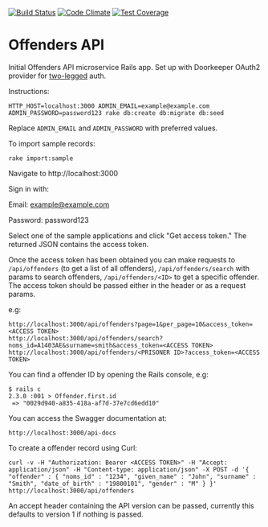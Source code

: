 [![Build Status](https://travis-ci.org/ministryofjustice/prisoners-api.svg?branch=master)](https://travis-ci.org/ministryofjustice/prisoners_api)
[![Code Climate](https://codeclimate.com/github/ministryofjustice/prisoners_api/badges/gpa.svg)](https://codeclimate.com/github/ministryofjustice/prisoners_api)
[![Test Coverage](https://codeclimate.com/github/ministryofjustice/prisoners_api/badges/coverage.svg)](https://codeclimate.com/github/ministryofjustice/prisoners_api/coverage)

# Offenders API

Initial Offenders API microservice Rails app. Set up with Doorkeeper OAuth2 provider for [two-legged](https://github.com/doorkeeper-gem/doorkeeper/wiki/Client-Credentials-flow) auth.

Instructions:

`HTTP_HOST=localhost:3000 ADMIN_EMAIL=example@example.com ADMIN_PASSWORD=password123 rake db:create db:migrate db:seed`

Replace `ADMIN_EMAIL` and `ADMIN_PASSWORD` with preferred values.

To import sample records:

`rake import:sample`

Navigate to http://localhost:3000

Sign in with:

Email: example@example.com

Password: password123

Select one of the sample applications and click "Get access token." The returned JSON contains the access token.

Once the access token has been obtained you can make requests to `/api/offenders` (to get a list of all offenders), `/api/offenders/search` with params to search offenders, `/api/offenders/<ID>` to get a specific offender. The access token should be passed either in the header or as a request params.

e.g:

```
http://localhost:3000/api/offenders?page=1&per_page=10&access_token=<ACCESS TOKEN>
http://localhost:3000/api/offenders/search?noms_id=A1403AE&surname=smith&access_token=<ACCESS TOKEN>
http://localhost:3000/api/offenders/<PRISONER ID>?access_token=<ACCESS TOKEN>
```

You can find a offender ID by opening the Rails console, e.g:

```
$ rails c
2.3.0 :001 > Offender.first.id
 => "0029d940-a835-418a-af7d-37e7cd6edd10"
```

You can access the Swagger documentation at:

```
http://localhost:3000/api-docs
```

To create a offender record using Curl:

```
curl -v -H "Authorization: Bearer <ACCESS TOKEN>" -H "Accept: application/json" -H "Content-type: application/json" -X POST -d '{ "offender" : { "noms_id" : "1234", "given_name" : "John", "surname" : "Smith", "date_of_birth" : "19800101", "gender" : "M" } }'  http://localhost:3000/api/offenders
```

An accept header containing the API version can be passed, currently this defaults to version 1 if nothing is passed.
